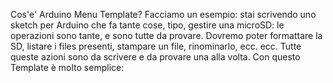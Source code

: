 Cos'e' Arduino Menu Template?
Facciamo un esempio: stai scrivendo uno sketch per Arduino che fa tante cose, tipo, gestire una microSD: le operazioni sono tante, e sono tutte da provare.  Dovremo poter formattare la SD, listare i files presenti, stampare un file, rinominarlo, ecc. ecc.
Tutte queste azioni sono da scrivere e da provare una alla volta.
Con questo Template è molto semplice: 
